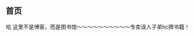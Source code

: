 首页
---
<!-- 这里将记录我未来一周的学习情况，每日更新，自勉之。2015年11月23日 上午12:38

over....不久这里将删除一切和＊ao＊lo＊d有关字眼，这里将逐渐转变为我的个人博客，尽管形式并不怎么好，没有分类，没有浏览数等～2015年12月1日 下午7:34

新版的DaoCloud，不再对免费用户提供持续集成自动更新应用的功能，只能通过打tag来实现更新了，所有这里以后将采取__周更__的方式。 -->

哈 这里不是博客，而是图书馆～～～～～～～～～～专卖误人子弟hc牌书籍！
